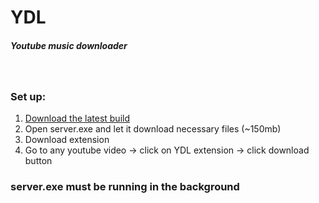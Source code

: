 # YDL

##### Youtube music downloader

<br>

### Set up:
1. [Download the latest build](bin/server.exe)
2. Open server.exe and let it download necessary files (~150mb)
3. Download extension
4. Go to any youtube video -> click on YDL extension -> click download button

### server.exe must be running in the background 
